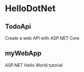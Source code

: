 # HelloDotNet

## TodoApi
Create a web API with ASP.NET Core

## myWebApp
ASP.NET Hello World tutorial
